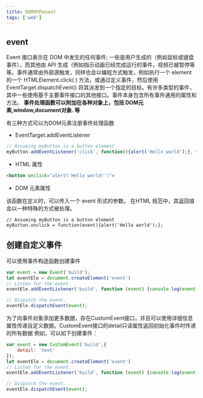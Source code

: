 ```yaml
---
title: DOM中的event
tags: ['web']
---
```


## event
Event 接口表示在 DOM 中发生的任何事件; 一些是用户生成的（例如鼠标或键盘事件），而其他由 API 生成（例如指示动画已经完成运行的事件，视频已被暂停等等。事件通常由外部源触发，同样也会以编程方式触发，例如执行一个 element 的一个 HTMLElement.click( ) 方法，或通过定义事件，然后使用 EventTarget.dispatchEvent() 将其派发到一个指定的目标。有许多类型的事件，其中一些使用基于主要事件接口的其他接口。事件本身包含所有事件通用的属性和方法。
**事件处理函数可以附加在各种对象上，包括 DOM元素,window,document对象. 等**

有三种方式可以为DOM元素注册事件处理函数

+ EventTarget.addEventListener

```js
// Assuming myButton is a button element
myButton.addEventListener('click', function(){alert('Hello world');}, false);
```
+ HTML 属性

```html
<button onclick="alert('Hello world!')">
```
+ DOM 元素属性

该函数在定义时，可以传入一个 event 形式的参数。 在HTML 规范中，其返回值会以一种特殊的方式被处理。
```
// Assuming myButton is a button element
myButton.onclick = function(event){alert('Hello world');};
```

## 创建自定义事件
可以使用事件构造函数创建事件
```javascript
var event = new Event('build');
let eventEle = document.createElement('event')
// Listen for the event.
eventEle.addEventListener('build', function (event) {console.log(event)}, false);

// Dispatch the event.
eventEle.dispatchEvent(event);
```
为了向事件对象添加更多数据，存在CustomEvent接口，并且可以使用详细信息属性传递自定义数据。CustomEvent接口的detail只读属性返回初始化事件时传递的所有数据
例如，可以如下创建事件：
```javascript
var event = new CustomEvent('build',{
    detail: 'text'
});
let eventEle = document.createElement('event')
// Listen for the event.
eventEle.addEventListener('build', function (event) {console.log(event)}, false);

// Dispatch the event.
eventEle.dispatchEvent(event);

```



